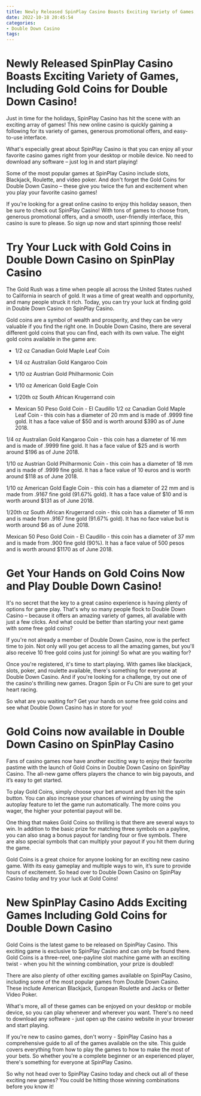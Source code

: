 ```yaml
---
title: Newly Released SpinPlay Casino Boasts Exciting Variety of Games, Including Gold Coins for Double Down Casino!
date: 2022-10-18 20:45:54
categories:
- Double Down Casino
tags:
---
```



#  Newly Released SpinPlay Casino Boasts Exciting Variety of Games, Including Gold Coins for Double Down Casino!

Just in time for the holidays, SpinPlay Casino has hit the scene with an exciting array of games! This new online casino is quickly gaining a following for its variety of games, generous promotional offers, and easy-to-use interface.

What's especially great about SpinPlay Casino is that you can enjoy all your favorite casino games right from your desktop or mobile device. No need to download any software – just log in and start playing!

Some of the most popular games at SpinPlay Casino include slots, Blackjack, Roulette, and video poker. And don't forget the Gold Coins for Double Down Casino – these give you twice the fun and excitement when you play your favorite casino games!

If you're looking for a great online casino to enjoy this holiday season, then be sure to check out SpinPlay Casino! With tons of games to choose from, generous promotional offers, and a smooth, user-friendly interface, this casino is sure to please. So sign up now and start spinning those reels!

#  Try Your Luck with Gold Coins in Double Down Casino on SpinPlay Casino

The Gold Rush was a time when people all across the United States rushed to California in search of gold. It was a time of great wealth and opportunity, and many people struck it rich. Today, you can try your luck at finding gold in Double Down Casino on SpinPlay Casino.

Gold coins are a symbol of wealth and prosperity, and they can be very valuable if you find the right one. In Double Down Casino, there are several different gold coins that you can find, each with its own value. The eight gold coins available in the game are:

* 1/2 oz Canadian Gold Maple Leaf Coin

* 1/4 oz Australian Gold Kangaroo Coin

* 1/10 oz Austrian Gold Philharmonic Coin

* 1/10 oz American Gold Eagle Coin

* 1/20th oz South African Krugerrand coin

* Mexican 50 Peso Gold Coin - El Caudillo
1/2 oz Canadian Gold Maple Leaf Coin - this coin has a diameter of 20 mm and is made of .9999 fine gold. It has a face value of $50 and is worth around $390 as of June 2018. 

1/4 oz Australian Gold Kangaroo Coin - this coin has a diameter of 16 mm and is made of .9999 fine gold. It has a face value of $25 and is worth around $196 as of June 2018. 

1/10 oz Austrian Gold Philharmonic Coin - this coin has a diameter of 18 mm and is made of .9999 fine gold. It has a face value of 10 euros and is worth around $118 as of June 2018. 

1/10 oz American Gold Eagle Coin - this coin has a diameter of 22 mm and is made from .9167 fine gold (91.67% gold). It has a face value of $10 and is worth around $131 as of June 2018. 

1/20th oz South African Krugerrand coin - this coin has a diameter of 16 mm and is made from .9167 fine gold (91.67% gold). It has no face value but is worth around $6 as of June 2018. 

Mexican 50 Peso Gold Coin - El Caudillo - this coin has a diameter of 37 mm and is made from .900 fine gold (90%). It has a face value of 500 pesos and is worth around $1170 as of June 2018.

#  Get Your Hands on Gold Coins Now and Play Double Down Casino!

It's no secret that the key to a great casino experience is having plenty of options for game play. That's why so many people flock to Double Down Casino – because it offers an amazing variety of games, all available with just a few clicks. And what could be better than starting your next game with some free gold coins?

If you're not already a member of Double Down Casino, now is the perfect time to join. Not only will you get access to all the amazing games, but you'll also receive 10 free gold coins just for joining! So what are you waiting for?

Once you're registered, it's time to start playing. With games like blackjack, slots, poker, and roulette available, there's something for everyone at Double Down Casino. And if you're looking for a challenge, try out one of the casino's thrilling new games. Dragon Spin or Fu Chi are sure to get your heart racing.

So what are you waiting for? Get your hands on some free gold coins and see what Double Down Casino has in store for you!

#  Gold Coins now available in Double Down Casino on SpinPlay Casino

Fans of casino games now have another exciting way to enjoy their favorite pastime with the launch of Gold Coins in Double Down Casino on SpinPlay Casino. The all-new game offers players the chance to win big payouts, and it’s easy to get started.

To play Gold Coins, simply choose your bet amount and then hit the spin button. You can also increase your chances of winning by using the autoplay feature to let the game run automatically. The more coins you wager, the higher your potential payout will be.

One thing that makes Gold Coins so thrilling is that there are several ways to win. In addition to the basic prize for matching three symbols on a payline, you can also snag a bonus payout for landing four or five symbols. There are also special symbols that can multiply your payout if you hit them during the game.

Gold Coins is a great choice for anyone looking for an exciting new casino game. With its easy gameplay and multiple ways to win, it’s sure to provide hours of excitement. So head over to Double Down Casino on SpinPlay Casino today and try your luck at Gold Coins!

#  New SpinPlay Casino Adds Exciting Games Including Gold Coins for Double Down Casino

Gold Coins is the latest game to be released on SpinPlay Casino. This exciting game is exclusive to SpinPlay Casino and can only be found there. Gold Coins is a three-reel, one-payline slot machine game with an exciting twist - when you hit the winning combination, your prize is doubled!

There are also plenty of other exciting games available on SpinPlay Casino, including some of the most popular games from Double Down Casino. These include American Blackjack, European Roulette and Jacks or Better Video Poker.

What's more, all of these games can be enjoyed on your desktop or mobile device, so you can play whenever and wherever you want. There's no need to download any software - just open up the casino website in your browser and start playing.

If you're new to casino games, don't worry - SpinPlay Casino has a comprehensive guide to all of the games available on the site. This guide covers everything from how to play the games to how to make the most of your bets. So whether you're a complete beginner or an experienced player, there's something for everyone at SpinPlay Casino.

So why not head over to SpinPlay Casino today and check out all of these exciting new games? You could be hitting those winning combinations before you know it!